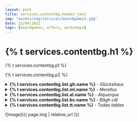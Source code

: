 ```yaml
---
layout: post
title: services.contentbg.header_text
img: "assets/img/services/boardgames3.jpg"
date: 23/04/2022
tags: [boardgames, offers, workshops]
---
```

<h1>{% t services.contentbg.h1 %}</h1>
<p>{% t services.contentbg.p1 %}</p>



<p>{% t services.contentbg.p2 %}</p>

<details>
    <summary><strong>{% t services.contentbg.list.gh.name %}</strong> - <em>Glückshaus</em></summary>
    {% t services.contentbg.list.gh.desc1 %}
    {% t services.contentbg.list.gh.desc2 %}
    {% t services.contentbg.list.gh.desc3 %}
</details>

<details>
    <summary><strong>{% t services.contentbg.list.ml.name %}</strong> - <em>Merellus</em></summary>
    {% t services.contentbg.list.ml.desc1 %}
    {% t services.contentbg.list.ml.desc2 %}
    {% t services.contentbg.list.ml.desc3 %}
</details>

<details>
    <summary><strong>{% t services.contentbg.list.al.name %}</strong> - <em>Alquerque</em></summary>
    {% t services.contentbg.list.al.desc1 %}
    {% t services.contentbg.list.al.desc2 %}
    {% t services.contentbg.list.al.desc3 %}
</details>

<details>
    <summary><strong>{% t services.contentbg.list.bc.name %}</strong> - <em>Bāgh cāl</em></summary>
    {% t services.contentbg.list.bc.desc1 %}
    {% t services.contentbg.list.bc.desc2 %}
    {% t services.contentbg.list.bc.desc3 %}
</details>

<details>
    <summary><strong>{% t services.contentbg.list.tt.name %}</strong> - <em>Todas tablas</em></summary>
    {% t services.contentbg.list.tt.desc1 %}
    {% t services.contentbg.list.tt.desc2 %}
    {% t services.contentbg.list.tt.desc3 %}
</details>

![image]({{ page.img | relative_url }})